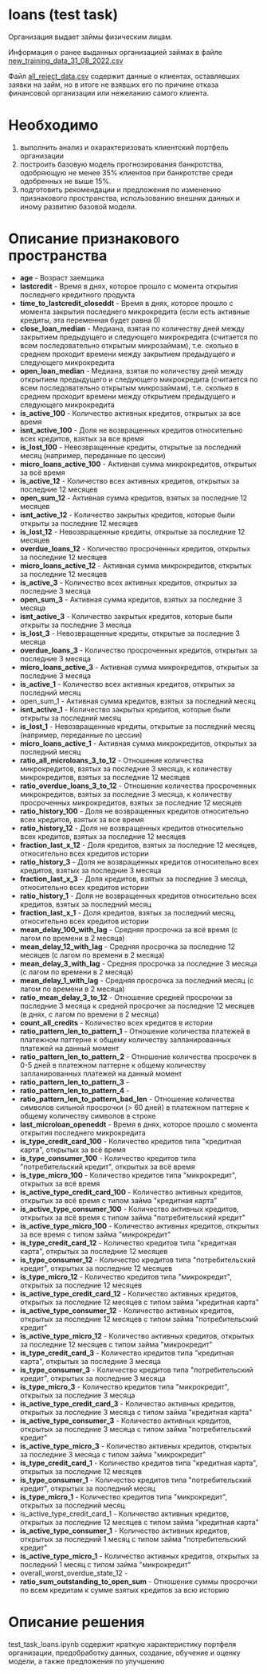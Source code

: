 # loans (test task)

Организация выдает займы физическим лицам.

Информация о ранее выданных организацией займах в файле [new_training_data_31_08_2022.csv](https://dl.dropboxusercontent.com/s/6tg4aa9kt1y3dar/new_training_data_31_08_2022.csv)

Файл  [all_reject_data.csv](https://dl.dropboxusercontent.com/s/tnvo43de29nu1rb/all_reject_data.csv) содержит данные о клиентах, оставлявших заявки на займ, но в итоге не взявших его по причине отказа финансовой организации или нежеланию самого клиента.

# Необходимо

1. выполнить анализ и охарактеризовать клиентский портфель организации
2. построить базовую модель прогнозирования банкротства, одобряющую не менее 35% клиентов при банкротстве среди одобренных не выше 15%.
3. подготовить рекомендации и предложения по изменению признакового пространства, использованию внешних данных и иному развитию базовой модели.

# Описание признакового пространства

- **age** - Возраст заемщика
- **lastcredit** - Время в днях, которое прошло с момента открытия последнего кредитного продукта
- **time_to_lastcredit_closeddt** - Время в днях, которое прошло с момента закрытия последнего микрокредита (если есть активные кредиты, эта переменная будет равна 0)
- **close_loan_median** - Медиана, взятая по количеству дней между закрытием предыдущего и следующего микрокредита (считается по всем последовательно открытым микрозаймам), т.е. сколько в среднем проходит времени между закрытием предыдущего и следующего микрокредита
- **open_loan_median** - Медиана, взятая по количеству дней между открытием предыдущего и следующего микрокредита (считается по всем последовательно открытым микрозаймам), т.е. сколько в среднем проходит времени между открытием предыдущего и следующего микрокредита
- **is_active_100** - Количество активных кредитов, открытых за все время
- **isnt_active_100** - Доля не возвращенных кредитов относительно всех кредитов, взятых за все время
- **is_lost_100** - Невозвращенные кредиты, открытые за последний месяц (например, переданные по цессии)
- **micro_loans_active_100** - Активная сумма микрокредитов, открытых за всё время
- **is_active_12** - Количество всех активных кредитов, открытых за последние 12 месяцев
- **open_sum_12** - Активная сумма кредитов, взятых за последние 12 месяцев
- **isnt_active_12** - Количество закрытых кредитов, которые были открыты за последние 12 месяцев
- **is_lost_12** - Невозвращенные кредиты, открытые за последние 12 месяцев
- **overdue_loans_12** - Количество просроченных кредитов, открытых за последние 12 месяцев
- **micro_loans_active_12** - Активная сумма микрокредитов, открытых за последние 12 месяцев
- **is_active_3** - Количество всех активных кредитов, открытых за последние 3 месяца
- **open_sum_3** - Активная сумма кредитов, взятых за последние 3 месяца
- **isnt_active_3** - Количество закрытых кредитов, которые были открыты за последние 3 месяца
- **is_lost_3** - Невозвращенные кредиты, открытые за последние 3 месяца
- **overdue_loans_3** - Количество просроченных кредитов, открытых за последние 3 месяца
- **micro_loans_active_3** - Активная сумма микрокредитов, открытых за последние 3 месяца
- **is_active_1** - Количество всех активных кредитов, открытых за последний месяц
- open_sum_1 - Активная сумма кредитов, взятых за последний месяц
- **isnt_active_1** - Количество закрытых кредитов, которые были открыты за последний месяц
- **is_lost_1** - Невозвращенные кредиты, открытые за последний месяц (например, переданные по цессии)
- **micro_loans_active_1** - Активная сумма микрокредитов, открытых за последний месяц
- **ratio_all_microloans_3_to_12** - Отношение количества микрокредитов, взятых за последние 3 месяца, к количеству микрокредитов, взятых за последние 12 месяцев
- **ratio_overdue_loans_3_to_12** - Отношение количества просроченных микрокредитов, взятых за последние 3 месяца, к количеству просроченных микрокредитов, взятых за последние 12 месяцев
- **ratio_history_100** - Доля не возвращенных кредитов относительно всех кредитов, взятых за все время
- **ratio_history_12** - Доля не возвращенных кредитов относительно всех кредитов, взятых за последние 12 месяцев
- **fraction_last_x_12** - Доля кредитов, взятых за последние 12 месяцев, относительно всех кредитов истории
- **ratio_history_3** - Доля не возвращенных кредитов относительно всех кредитов, взятых за последние 3 месяца
- **fraction_last_x_3** - Доля кредитов, взятых за последние 3 месяца, относительно всех кредитов истории
- **ratio_history_1** - Доля не возвращенных кредитов относительно всех кредитов, взятых за последний месяц
- **fraction_last_x_1** - Доля кредитов, взятых за последний месяц, относительно всех кредитов истории
- **mean_delay_100_with_lag** - Средняя просрочка за всё время (с лагом по времени в 2 месяца)
- **mean_delay_12_with_lag** - Средняя просрочка за последние 12 месяцев (с лагом по времени в 2 месяца)
- **mean_delay_3_with_lag** - Средняя просрочка за последние 3 месяца (с лагом по времени в 2 месяца)
- **mean_delay_1_with_lag** - Средняя просрочка за последний месяц (с лагом по времени в 2 месяца)
- **ratio_mean_delay_3_to_12** - Отношение средней просрочки за последние 3 месяца к средней просрочке за последние 12 месяцев (в днях, с лагом по времени в 2 месяца)
- **count_all_credits** - Количество всех кредитов в истории
- **ratio_pattern_len_to_pattern_1** - Отношение количества платежей в платежном паттерне к общему количеству запланированных платежей на данный момент
- **ratio_pattern_len_to_pattern_2** - Отношение количества просрочек в 0-5 дней в платежном паттерне к общему количеству запланированных платежей на данный момент
- **ratio_pattern_len_to_pattern_3** -
- **ratio_pattern_len_to_pattern_4** -
- **ratio_pattern_len_to_pattern_bad_len** - Отношение количества символов сильной просрочки (> 60 дней) в платежном паттерне к общему количеству символов в строке
- **last_microloan_openeddt** - Время в днях, которое прошло с момента открытия последнего микрокредита
- **is_type_credit_card_100** - Количество кредитов типа "кредитная карта", открытых за всё время
- **is_type_consumer_100** - Количество кредитов типа "потребительский кредит", открытых за всё время
- **is_type_micro_100** - Количество кредитов типа "микрокредит", открытых за всё время
- **is_active_type_credit_card_100** - Количество активных кредитов, открытых за всё время с типом займа "кредитная карта"
- **is_active_type_consumer_100** - Количество активных кредитов, открытых за всё время с типом займа "потребительский кредит"
- **is_active_type_micro_100** - Количество активных кредитов, открытых за все время с типом займа "микрокредит"
- **is_type_credit_card_12** - Количество кредитов типа "кредитная карта", открытых за последние 12 месяцев
- **is_type_consumer_12** - Количество кредитов типа "потребительский кредит", открытых за последние 12 месяцев
- **is_type_micro_12** - Количество кредитов типа "микрокредит", открытых за последние 12 месяцев
- **is_active_type_credit_card_12** - Количество активных кредитов, открытых за последние 12 месяцев с типом займа "кредитная карта"
- **is_active_type_consumer_12** - Количество активных кредитов, открытых за последние 12 месяцев с типом займа "потребительский кредит"
- **is_active_type_micro_12** - Количество активных кредитов, открытых за последние 12 месяцев с типом займа "микрокредит"
- **is_type_credit_card_3** - Количество кредитов типа "кредитная карта", открытых за последние 3 месяца
- **is_type_consumer_3** - Количество кредитов типа "потребительский кредит", открытых за последние 3 месяца
- **is_type_micro_3** - Количество кредитов типа "микрокредит", открытых за последние 3 месяца
- **is_active_type_credit_card_3** - Количество активных кредитов, открытых за последние 3 месяца с типом займа "кредитная карта"
- **is_active_type_consumer_3** - Количество активных кредитов, открытых за последние 3 месяца с типом займа "потребительский кредит"
- **is_active_type_micro_3** - Количество активных кредитов, открытых за последние 3 месяца с типом займа "микрокредит"
- **is_type_credit_card_1** - Количество кредитов типа "кредитная карта", открытых за последние 12 месяцев
- **is_type_consumer_1** - Количество кредитов типа "потребительский кредит", открытых за последний месяц
- **is_type_micro_1** - Количество кредитов типа "микрокредит", открытых за последний месяц
- is_active_type_credit_card_1 - Количество активных кредитов, открытых за последние 12 месяцев с типом займа "кредитная карта"
- **is_active_type_consumer_1** - Количество активных кредитов, открытых за последний 1 месяц с типом займа "потребительский кредит"
- **is_active_type_micro_1** - Количество активных кредитов, открытых за последний 1 месяц с типом займа "микрокредит"
- overall_worst_overdue_state_12 -
- **ratio_sum_outstanding_to_open_sum** - Отношение суммы просрочки по всем кредитам к сумме взятых кредитов за всю историю

# Описание решения

test_task_loans.ipynb содержит краткую характеристику портфеля организации, предобработку данных, создание, обучение и оценку модели, а также предложения по улучшению
